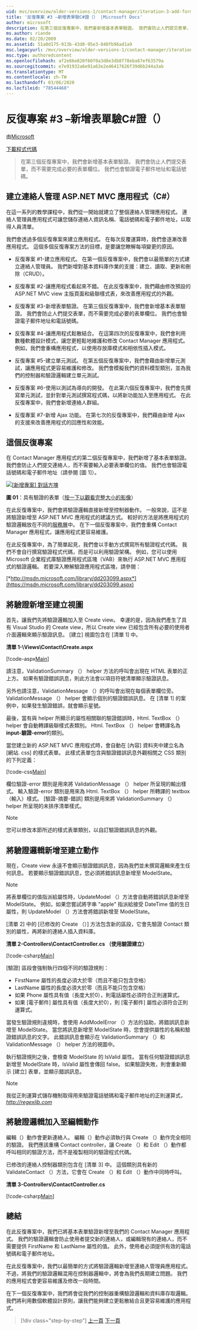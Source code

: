```yaml
---
uid: mvc/overview/older-versions-1/contact-manager/iteration-3-add-form-validation-cs
title: '反復專案 #3 –新增表單驗C#證（） |Microsoft Docs'
author: microsoft
description: 在第三個反復專案中，我們會新增基本表單驗證。 我們會防止人們提交表單，而不需要完成必要的表單欄位。 我們也會驗證 emai 。
ms.author: riande
ms.date: 02/20/2009
ms.assetid: 51a0d175-913b-43d8-95e3-840fb96ad1a9
msc.legacyurl: /mvc/overview/older-versions-1/contact-manager/iteration-3-add-form-validation-cs
msc.type: authoredcontent
ms.openlocfilehash: af2e86e820f60f0a3d8e3db8f78eba67ef63579a
ms.sourcegitcommit: e7e91932a6e91a63e2e46417626f39d6b244a3ab
ms.translationtype: MT
ms.contentlocale: zh-TW
ms.lasthandoff: 03/06/2020
ms.locfileid: "78544468"
---
```

# <a name="iteration-3--add-form-validation-c"></a>反復專案 #3 –新增表單驗C#證（）

由[Microsoft](https://github.com/microsoft)

[下載程式代碼](iteration-3-add-form-validation-cs/_static/contactmanager_3_cs1.zip)

> 在第三個反復專案中，我們會新增基本表單驗證。 我們會防止人們提交表單，而不需要完成必要的表單欄位。 我們也會驗證電子郵件地址和電話號碼。

## <a name="building-a-contact-management-aspnet-mvc-application-c"></a>建立連絡人管理 ASP.NET MVC 應用程式（C#）

在這一系列的教學課程中，我們從一開始就建立了整個連絡人管理應用程式。 連絡人管理員應用程式可讓您儲存連絡人資訊名稱、電話號碼和電子郵件地址，以取得人員清單。

我們會透過多個反復專案來建立應用程式。 在每次反覆運算時，我們會逐漸改善應用程式。 這個多個反復專案方法的目標，是要讓您瞭解每項變更的原因。

- 反復專案 #1-建立應用程式。 在第一個反復專案中，我們會以最簡單的方式建立連絡人管理員。 我們新增對基本資料庫作業的支援：建立、讀取、更新和刪除（CRUD）。

- 反復專案 #2-讓應用程式看起來不錯。 在此反復專案中，我們藉由修改預設的 ASP.NET MVC view 主版頁面和級聯樣式表，來改善應用程式的外觀。

- 反復專案 #3-新增表單驗證。 在第三個反復專案中，我們會新增基本表單驗證。 我們會防止人們提交表單，而不需要完成必要的表單欄位。 我們也會驗證電子郵件地址和電話號碼。

- 反復專案 #4-讓應用程式鬆散結合。 在這第四次的反復專案中，我們會利用數種軟體設計模式，讓您更輕鬆地維護和修改 Contact Manager 應用程式。 例如，我們會重構應用程式，以使用存放庫模式和相依性插入模式。

- 反復專案 #5-建立單元測試。 在第五個反復專案中，我們會藉由新增單元測試，讓應用程式更容易維護和修改。 我們會模擬我們的資料模型類別，並為我們的控制器和驗證邏輯建立單元測試。

- 反復專案 #6-使用以測試為導向的開發。 在此第六個反復專案中，我們會先撰寫單元測試，並針對單元測試撰寫程式碼，以將新功能加入至應用程式。 在此反復專案中，我們會新增連絡人群組。

- 反復專案 #7-新增 Ajax 功能。 在第七次的反復專案中，我們藉由新增 Ajax 的支援來改善應用程式的回應性和效能。

## <a name="this-iteration"></a>這個反復專案

在 Contact Manager 應用程式的第二個反復專案中，我們新增了基本表單驗證。 我們會防止人們提交連絡人，而不需要輸入必要表單欄位的值。 我們也會驗證電話號碼和電子郵件地址（請參閱 [圖 1]）。

[![[新增專案] 對話方塊](iteration-3-add-form-validation-cs/_static/image1.jpg)](iteration-3-add-form-validation-cs/_static/image1.png)

**圖 01**：具有驗證的表單（[按一下以觀看完整大小的影像](iteration-3-add-form-validation-cs/_static/image2.png)）

在此反復專案中，我們會將驗證邏輯直接新增至控制器動作。 一般來說，這不是將驗證新增至 ASP.NET MVC 應用程式的建議方式。 較好的方法是將應用程式的驗證邏輯放在不同的[服務層](http://martinfowler.com/eaaCatalog/serviceLayer.html)中。 在下一個反復專案中，我們會重構 Contact Manager 應用程式，讓應用程式更容易維護。

在此反復專案中，為了簡單起見，我們會以手動方式撰寫所有驗證程式代碼。 我們不會自行撰寫驗證程式代碼，而是可以利用驗證架構。 例如，您可以使用 Microsoft 企業程式庫驗證應用程式區塊（VAB）來執行 ASP.NET MVC 應用程式的驗證邏輯。 若要深入瞭解驗證應用程式區塊，請參閱：

[*http://msdn.microsoft.com/library/dd203099.aspx*](https://msdn.microsoft.com/library/dd203099.aspx)

## <a name="adding-validation-to-the-create-view"></a>將驗證新增至建立視圖

首先，讓我們先將驗證邏輯加入至 Create view。 幸運的是，因為我們產生了具有 Visual Studio 的 Create view，所以 Create view 已經包含所有必要的使用者介面邏輯來顯示驗證訊息。 [建立] 視圖包含在 [清單 1] 中。

**清單 1-\Views\Contact\Create.aspx**

[!code-aspx[Main](iteration-3-add-form-validation-cs/samples/sample1.aspx)]

請注意，ValidationSummary （） helper 方法的呼叫會出現在 HTML 表單的正上方。 如果有驗證錯誤訊息，則此方法會以項目符號清單顯示驗證訊息。

另外也請注意，ValidationMessage （）的呼叫會出現在每個表單欄位旁。 ValidationMessage （） helper 會顯示個別的驗證錯誤訊息。 在 [清單 1] 的案例中，如果發生驗證錯誤，就會顯示星號。

最後，當有與 helper 所顯示的屬性相關聯的驗證錯誤時，Html. TextBox （） helper 會自動轉譯級聯樣式表類別。 Html. TextBox （） helper 會轉譯名為**input-驗證-error**的類別。

當您建立新的 ASP.NET MVC 應用程式時，會自動在 [內容] 資料夾中建立名為 [網站. css] 的樣式表單。 此樣式表單包含與驗證錯誤訊息外觀相關之 CSS 類別的下列定義：

[!code-css[Main](iteration-3-add-form-validation-cs/samples/sample2.css)]

欄位驗證-error 類別是用來將 ValidationMessage （） helper 所呈現的輸出樣式。 輸入驗證-error 類別是用來為 Html. TextBox （） helper 所轉譯的 textbox （輸入）樣式。 [驗證-摘要-錯誤] 類別是用來將 ValidationSummary （） helper 所呈現的未排序清單樣式。

> [!NOTE] 
> 
> 您可以修改本節所述的樣式表單類別，以自訂驗證錯誤訊息的外觀。

## <a name="adding-validation-logic-to-the-create-action"></a>將驗證邏輯新增至建立動作

現在，Create view 永遠不會顯示驗證錯誤訊息，因為我們並未撰寫邏輯來產生任何訊息。 若要顯示驗證錯誤訊息，您必須將錯誤訊息新增至 ModelState。

> [!NOTE] 
> 
> 將表單欄位的值指派給屬性時，UpdateModel （）方法會自動將錯誤訊息新增至 ModelState。 例如，如果您嘗試將字串 "apple" 指派給接受 DateTime 值的生日屬性，則 UpdateModel （）方法會將錯誤新增至 ModelState。

[清單 2] 中的 [已修改的 Create （）] 方法包含新的區段，它會先驗證 Contact 類別的屬性，再將新的連絡人插入資料庫。

**清單 2-Controllers\ContactController.cs （使用驗證建立）**

[!code-csharp[Main](iteration-3-add-form-validation-cs/samples/sample3.cs)]

[驗證] 區段會強制執行四個不同的驗證規則：

- FirstName 屬性的長度必須大於零（而且不能只包含空格）
- LastName 屬性的長度必須大於零（而且不能只包含空格）
- 如果 Phone 屬性具有值（長度大於0），則電話屬性必須符合正則運算式。
- 如果 [電子郵件] 屬性具有值（長度大於0），則 [電子郵件] 屬性必須符合正則運算式。

當發生驗證規則違規時，會使用 AddModelError （）方法的協助，將錯誤訊息新增至 ModelState。 當您將訊息新增至 ModelState 時，您會提供屬性的名稱和驗證錯誤訊息的文字。 此錯誤訊息會顯示在 ValidationSummary （）和 ValidationMessage （） helper 方法的視圖中。

執行驗證規則之後，會檢查 ModelState 的 IsValid 屬性。 當有任何驗證錯誤訊息新增至 ModelState 時，IsValid 屬性會傳回 false。 如果驗證失敗，則會重新顯示 [建立] 表單，並顯示錯誤訊息。

> [!NOTE] 
> 
> 我從正則運算式儲存機制取得用來驗證電話號碼和電子郵件地址的正則運算式， [ *http://regexlib.com* ](http://regexlib.com)

## <a name="adding-validation-logic-to-the-edit-action"></a>將驗證邏輯加入至編輯動作

編輯（）動作會更新連絡人。 編輯（）動作必須執行與 Create （）動作完全相同的驗證。 我們應該重構 Contact controller，讓 Create （）和 Edit （）動作都呼叫相同的驗證方法，而不是複製相同的驗證程式代碼。

已修改的連絡人控制器類別包含在 [清單 3] 中。 這個類別具有新的 ValidateContact （）方法，它會在 Create （）和 Edit （）動作中同時呼叫。

**清單 3-Controllers\ContactController.cs**

[!code-csharp[Main](iteration-3-add-form-validation-cs/samples/sample4.cs)]

## <a name="summary"></a>總結

在此反復專案中，我們已將基本表單驗證新增至我們的 Contact Manager 應用程式。 我們的驗證邏輯會防止使用者提交新的連絡人，或編輯現有的連絡人，而不需要提供 FirstName 和 LastName 屬性的值。 此外，使用者必須提供有效的電話號碼和電子郵件地址。

在此反復專案中，我們以最簡單的方式將驗證邏輯新增至連絡人管理員應用程式。 不過，將我們的驗證邏輯混用在控制器邏輯中，將會為我們長期建立問題。 我們的應用程式會更容易維護及修改一段時間。

在下一個反復專案中，我們將會從我們的控制器重構驗證邏輯和資料庫存取邏輯。 我們將利用數個軟體設計原則，讓我們能夠建立更鬆散結合且更容易維護的應用程式。

> [!div class="step-by-step"]
> [上一頁](iteration-2-make-the-application-look-nice-cs.md)
> [下一頁](iteration-4-make-the-application-loosely-coupled-cs.md)
